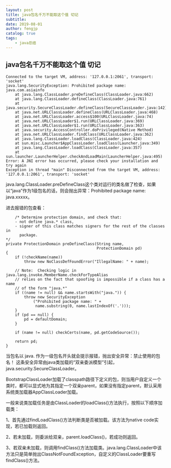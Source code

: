 ```yaml
---
layout: post
title: java包名千万不能取这个值 切记
subtitle:
date: 2019-08-01
author: fengjp
catalog: true
tags:
    - java总结
---
```


## java包名千万不能取这个值 切记

    Connected to the target VM, address: '127.0.0.1:2061', transport: 'socket'
    java.lang.SecurityException: Prohibited package name: java.com.asiainfo
        at java.lang.ClassLoader.preDefineClass(ClassLoader.java:662)
        at java.lang.ClassLoader.defineClass(ClassLoader.java:761)
        at java.security.SecureClassLoader.defineClass(SecureClassLoader.java:142)
        at java.net.URLClassLoader.defineClass(URLClassLoader.java:468)
        at java.net.URLClassLoader.access$100(URLClassLoader.java:74)
        at java.net.URLClassLoader$1.run(URLClassLoader.java:369)
        at java.net.URLClassLoader$1.run(URLClassLoader.java:363)
        at java.security.AccessController.doPrivileged(Native Method)
        at java.net.URLClassLoader.findClass(URLClassLoader.java:362)
        at java.lang.ClassLoader.loadClass(ClassLoader.java:424)
        at sun.misc.Launcher$AppClassLoader.loadClass(Launcher.java:349)
        at java.lang.ClassLoader.loadClass(ClassLoader.java:357)
        at sun.launcher.LauncherHelper.checkAndLoadMain(LauncherHelper.java:495)
    Error: A JNI error has occurred, please check your installation and try again
    Exception in thread "main" Disconnected from the target VM, address: '127.0.0.1:2061', transport: 'socket'

java.lang.ClassLoader.preDefineClass这个类对运行的类名做了检查，如果以“java”作为1级包名的话，则会抛出异常：Prohibited package name: java.xxxxx。

进去报错的包查看：

        /* Determine protection domain, and check that:
        - not define java.* class,
        - signer of this class matches signers for the rest of the classes in
          package.
    */
    private ProtectionDomain preDefineClass(String name,
                                            ProtectionDomain pd)
    {
        if (!checkName(name))
            throw new NoClassDefFoundError("IllegalName: " + name);

        // Note:  Checking logic in java.lang.invoke.MemberName.checkForTypeAlias
        // relies on the fact that spoofing is impossible if a class has a name
        // of the form "java.*"
        if ((name != null) && name.startsWith("java.")) {
            throw new SecurityException
                ("Prohibited package name: " +
                 name.substring(0, name.lastIndexOf('.')));
        }
        if (pd == null) {
            pd = defaultDomain;
        }

        if (name != null) checkCerts(name, pd.getCodeSource());

        return pd;
    }

当包名以 java. 作为一级包名开头就会提示报错，抛出安全异常：禁止使用的包名！ 这条安全异常由java类加载的“双亲委派模型”引起，java.security.SecureClassLoader。

BootstrapClassLoader加载了classpath路径下定义的包，则当用户自定义一个类时，都可以显式地为其指定一个双亲parent，如果没有指定parent，默认采用系统类加载器AppClassLoader加载。

一般来说类加载任务是由ClassLoader的loadClass()方法执行，按照以下顺序加载类：

1、首先通过findLoadClass()方法判断类是否被加载。该方法为native code实现，若已加载则返回。

2、若未加载，则委派给双亲，parent.loadClass()，若成功则返回。

3、若双亲未加载，则调用findClass()方法加载类。java.lang.ClassLoader中该方法只是简单抛出ClassNotFoundException，自定义的ClassLoader要重写findClass()方法。